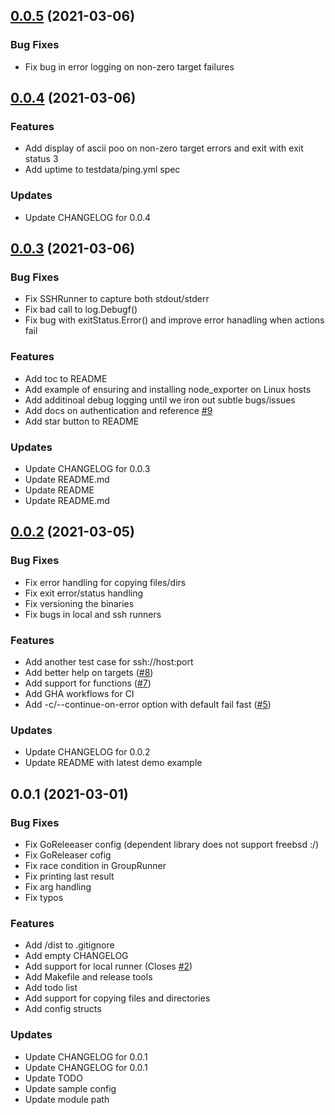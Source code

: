 
<a name="0.0.5"></a>
## [0.0.5](https://github.com/prologic/shops/compare/0.0.4...0.0.5) (2021-03-06)

### Bug Fixes

* Fix bug in error logging on non-zero target failures


<a name="0.0.4"></a>
## [0.0.4](https://github.com/prologic/shops/compare/0.0.3...0.0.4) (2021-03-06)

### Features

* Add display of ascii poo on non-zero target errors and exit with exit status 3
* Add uptime to testdata/ping.yml spec

### Updates

* Update CHANGELOG for 0.0.4


<a name="0.0.3"></a>
## [0.0.3](https://github.com/prologic/shops/compare/0.0.2...0.0.3) (2021-03-06)

### Bug Fixes

* Fix SSHRunner to capture both stdout/stderr
* Fix bad call to log.Debugf()
* Fix bug with exitStatus.Error() and improve error hanadling when actions fail

### Features

* Add toc to README
* Add example of ensuring and installing node_exporter on Linux hosts
* Add additinoal debug logging until we iron out subtle bugs/issues
* Add docs on authentication and reference [#9](https://github.com/prologic/shops/issues/9)
* Add star button to README

### Updates

* Update CHANGELOG for 0.0.3
* Update README.md
* Update README
* Update README.md


<a name="0.0.2"></a>
## [0.0.2](https://github.com/prologic/shops/compare/0.0.1...0.0.2) (2021-03-05)

### Bug Fixes

* Fix error handling for copying files/dirs
* Fix exit error/status handling
* Fix versioning the binaries
* Fix bugs in local and ssh runners

### Features

* Add another test case for ssh://host:port
* Add better help on targets ([#8](https://github.com/prologic/shops/issues/8))
* Add support for functions ([#7](https://github.com/prologic/shops/issues/7))
* Add GHA workflows for CI
* Add -c/--continue-on-error option with default fail fast ([#5](https://github.com/prologic/shops/issues/5))

### Updates

* Update CHANGELOG for 0.0.2
* Update README with latest demo example


<a name="0.0.1"></a>
## 0.0.1 (2021-03-01)

### Bug Fixes

* Fix GoReleeaser config (dependent library does not support freebsd :/)
* Fix GoReleaser cofig
* Fix race condition in GroupRunner
* Fix printing last result
* Fix arg handling
* Fix typos

### Features

* Add /dist to .gitignore
* Add empty CHANGELOG
* Add support for local runner (Closes [#2](https://github.com/prologic/shops/issues/2))
* Add Makefile and release tools
* Add todo list
* Add support for copying files and directories
* Add config structs

### Updates

* Update CHANGELOG for 0.0.1
* Update CHANGELOG for 0.0.1
* Update TODO
* Update sample config
* Update module path

